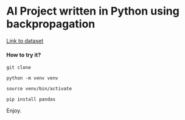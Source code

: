 # AI Project written in Python using backpropagation

[Link to dataset](https://archive.ics.uci.edu/ml/machine-learning-databases/acute/diagnosis.data)

#### How to try it?

`git clone`

`python -m venv venv`

`source venv/bin/activate`

`pip install pandas`

Enjoy.
